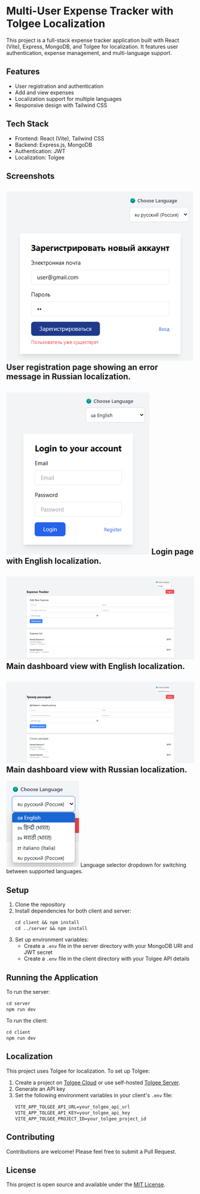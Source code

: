# Multi-User Expense Tracker with Tolgee Localization

This project is a full-stack expense tracker application built with React (Vite), Express, MongoDB, and Tolgee for localization. It features user authentication, expense management, and multi-language support.

## Features

- User registration and authentication
- Add and view expenses
- Localization support for multiple languages
- Responsive design with Tailwind CSS

## Tech Stack

- Frontend: React (Vite), Tailwind CSS
- Backend: Express.js, MongoDB
- Authentication: JWT
- Localization: Tolgee

## Screenshots

![User Registration Page with Error in Russian](images/register_ru_with_error.png)
User registration page showing an error message in Russian localization.
---

![Login Page in English](images/login_en.png)
Login page with English localization.
---

![Dashboard in English](images/dashboard_en.png)
Main dashboard view with English localization.
---

![Dashboard in Russian](images/dashboard_ru.png)
Main dashboard view with Russian localization.
---

![Language Selector](images/language_selector.png)
Language selector dropdown for switching between supported languages.



## Setup

1. Clone the repository
2. Install dependencies for both client and server:
   ```
   cd client && npm install
   cd ../server && npm install
   ```
3. Set up environment variables:
   - Create a `.env` file in the server directory with your MongoDB URI and JWT secret
   - Create a `.env` file in the client directory with your Tolgee API details

## Running the Application

To run the server:
```
cd server
npm run dev
```

To run the client:
```
cd client
npm run dev
```

## Localization

This project uses Tolgee for localization. To set up Tolgee:

1. Create a project on [Tolgee Cloud](https://app.tolgee.io) or use self-hosted [Tolgee Server](https://github.com/tolgee/server).
2. Generate an API key
3. Set the following environment variables in your client's `.env` file:
   ```
   VITE_APP_TOLGEE_API_URL=your_tolgee_api_url
   VITE_APP_TOLGEE_API_KEY=your_tolgee_api_key
   VITE_APP_TOLGEE_PROJECT_ID=your_tolgee_project_id
   ```

## Contributing

Contributions are welcome! Please feel free to submit a Pull Request.

## License

This project is open source and available under the [MIT License](LICENSE).